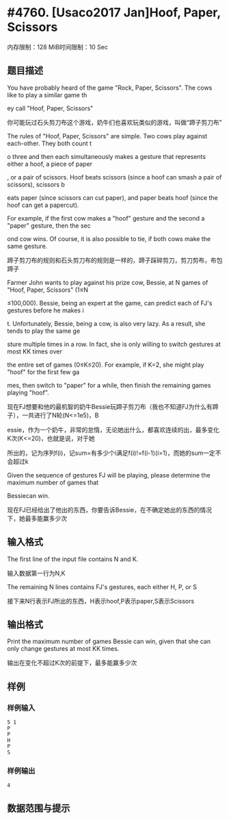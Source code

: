 # #4760. [Usaco2017 Jan]Hoof, Paper, Scissors

内存限制：128 MiB时间限制：10 Sec

## 题目描述

You have probably heard of the game "Rock, Paper, Scissors". The cows like to play a similar game th

ey call "Hoof, Paper, Scissors"

你可能玩过石头剪刀布这个游戏，奶牛们也喜欢玩类似的游戏，叫做&ldquo;蹄子剪刀布&rdquo;

The rules of "Hoof, Paper, Scissors" are simple. Two cows play against each-other. They both count t

o three and then each simultaneously makes a gesture that represents either a hoof, a piece of paper

, or a pair of scissors. Hoof beats scissors (since a hoof can smash a pair of scissors), scissors b

eats paper (since scissors can cut paper), and paper beats hoof (since the hoof can get a papercut).

 For example, if the first cow makes a "hoof" gesture and the second a "paper" gesture, then the sec

ond cow wins. Of course, it is also possible to tie, if both cows make the same gesture.

蹄子剪刀布的规则和石头剪刀布的规则是一样的，蹄子踩碎剪刀，剪刀剪布，布包蹄子

Farmer John wants to play against his prize cow, Bessie, at N games of "Hoof, Paper, Scissors" (1&le;N

&le;100,000). Bessie, being an expert at the game, can predict each of FJ's gestures before he makes i

t. Unfortunately, Bessie, being a cow, is also very lazy. As a result, she tends to play the same ge

sture multiple times in a row. In fact, she is only willing to switch gestures at most KK times over

 the entire set of games (0&le;K&le;20). For example, if K=2, she might play "hoof" for the first few ga

mes, then switch to "paper" for a while, then finish the remaining games playing "hoof".

现在FJ想要和他的最机智的奶牛Bessie玩蹄子剪刀布（我也不知道FJ为什么有蹄子），一共进行了N轮(N<=1e5)，B

essie，作为一个奶牛，非常的怠惰，无论她出什么，都喜欢连续的出，最多变化K次(K<=20)，也就是说，对于她

所出的，记为序列f(i)，记sum=有多少个i满足f(i)!=f(i-1)(i>1)，而她的sum一定不会超过k

Given the sequence of gestures FJ will be playing, please determine the maximum number of games that

 Bessiecan win.

现在FJ已经给出了他出的东西，你要告诉Bessie，在不确定她出的东西的情况下，她最多能赢多少次

## 输入格式

The first line of the input file contains N and K.

输入数据第一行为N,K

The remaining N lines contains FJ's gestures, each either H, P, or S

接下来N行表示FJ所出的东西，H表示hoof,P表示paper,S表示Scissors

## 输出格式

Print the maximum number of games Bessie can win, given that she can only change gestures at most KK times.

输出在变化不超过K次的前提下，最多能赢多少次

## 样例

### 样例输入

    
    5 1
    P
    P
    H
    P
    S
    

### 样例输出

    
    4
    

## 数据范围与提示
